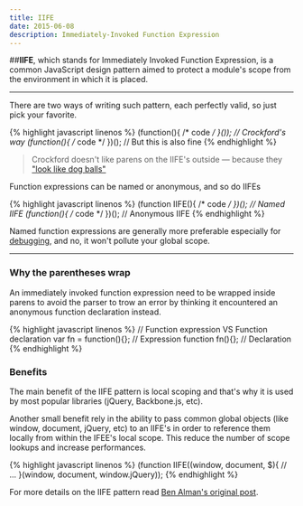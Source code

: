 ```yaml
---
title: IIFE
date: 2015-06-08
description: Immediately-Invoked Function Expression
---
```


##**IIFE**, which stands for Immediately Invoked Function Expression, is a common JavaScript design pattern aimed to protect a module's scope from the environment in which it is placed.

* * *

There are two ways of writing such pattern, each perfectly valid, so just pick your favorite.

{% highlight javascript linenos %}
(function(){ /* code */ }()); // Crockford's way
(function(){ /* code */ })(); // But this is also fine
{% endhighlight %}

> Crockford doesn't like parens on the IIFE's outside — because they ["look like dog balls"](https://twitter.com/paul_irish/status/176187448420864000)

Function expressions can be named or anonymous, and so do IIFEs

{% highlight javascript linenos %}
(function IIFE(){ /* code */ })(); // Named IIFE
(function(){ /* code */ })(); // Anonymous IIFE
{% endhighlight %}

Named function expressions are generally more preferable especially for [debugging](https://developer.chrome.com/devtools/docs/javascript-debugging#call-stack-panel), and no, it won't pollute your global scope.

* * *

### Why the parentheses wrap

An immediately invoked function expression need to be wrapped inside parens to avoid the parser to trow an error by thinking it encountered an anonymous function declaration instead.

{% highlight javascript linenos %}
// Function expression VS Function declaration
var fn = function(){}; // Expression
function fn(){}; // Declaration
{% endhighlight %}
### Benefits

The main benefit of the IIFE pattern is local scoping and that's why it is used by most popular libraries (jQuery, Backbone.js, etc).

Another small benefit rely in the ability to pass common global objects (like window, document, jQuery, etc) to an IIFE's in order to reference them locally from within the IFEE's local scope. This reduce the number of scope lookups and increase performances.

{% highlight javascript linenos %}
(function IIFE((window, document, $){
  // ...
}(window, document, window.jQuery));
{% endhighlight %}

For more details on the IIFE pattern read [Ben Alman's original post](http://benalman.com/news/2010/11/immediately-invoked-function-expression/).
